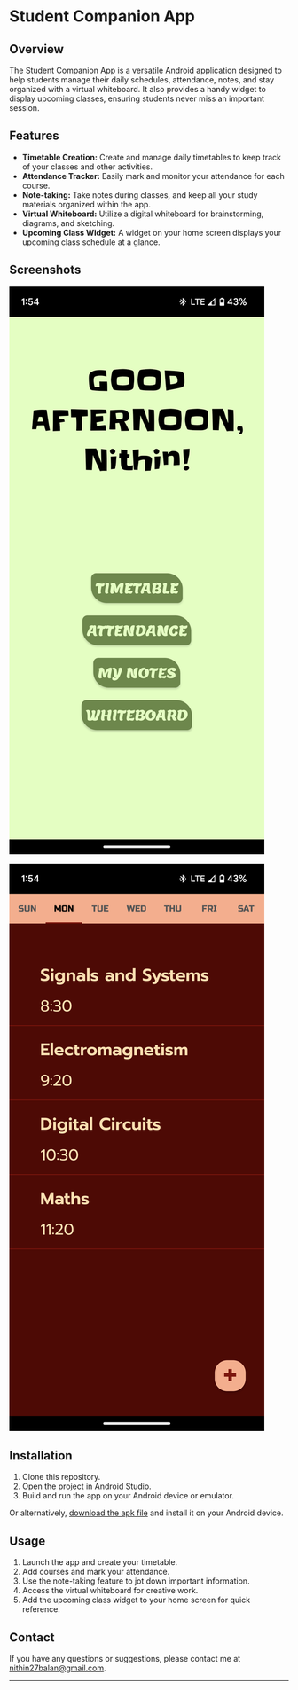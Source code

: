 # Student Companion App

## Overview
The Student Companion App is a versatile Android application designed to help students manage their daily schedules, attendance, notes, and stay organized with a virtual whiteboard. It also provides a handy widget to display upcoming classes, ensuring students never miss an important session.

## Features
- **Timetable Creation:** Create and manage daily timetables to keep track of your classes and other activities.
- **Attendance Tracker:** Easily mark and monitor your attendance for each course.
- **Note-taking:** Take notes during classes, and keep all your study materials organized within the app.
- **Virtual Whiteboard:** Utilize a digital whiteboard for brainstorming, diagrams, and sketching.
- **Upcoming Class Widget:** A widget on your home screen displays your upcoming class schedule at a glance.

## Screenshots

![Home page](Screenshot_20230911-135421.png)

![Timetable](Screenshot_20230911-135436.png)

## Installation
1. Clone this repository.
2. Open the project in Android Studio.
3. Build and run the app on your Android device or emulator.

Or alternatively, [download the apk file](https://github.com/killerninjacat/StudentCompanion/releases/download/v1.0.0/student_companion.apk) and install it on your Android device.

## Usage
1. Launch the app and create your timetable.
2. Add courses and mark your attendance.
3. Use the note-taking feature to jot down important information.
4. Access the virtual whiteboard for creative work.
5. Add the upcoming class widget to your home screen for quick reference.

## Contact
If you have any questions or suggestions, please contact me at [nithin27balan@gmail.com](mailto:nithin27balan@gmail.com).

---
